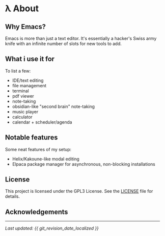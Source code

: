 
# λ About

## Why Emacs?

Emacs is more than just a text editor. It's essentially a hacker's Swiss army knife with an infinite number of slots for new tools to add.

## What i use it for

To list a few:

- IDE/text editing
- file management
- terminal
- pdf viewer
- note-taking
- obsidian-like "second brain" note-taking
- music player
- calculator
- calendar + scheduler/agenda

## Notable features

Some neat features of my setup:

- Helix/Kakoune-like modal editing
- Elpaca package manager for asynchronous, non-blocking installations

## License

This project is licensed under the GPL3 License. See the [LICENSE](https://github.com/lispcat/emacs-config/blob/master/LICENSE) file for details.

## Acknowledgements

---

*Last updated: {{ git_revision_date_localized }}*
